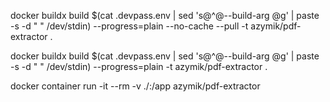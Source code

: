 docker buildx build $(cat .devpass.env | sed 's@^@--build-arg @g' | paste -s -d " " /dev/stdin) --progress=plain --no-cache --pull -t azymik/pdf-extractor .

docker buildx build $(cat .devpass.env | sed 's@^@--build-arg @g' | paste -s -d " " /dev/stdin) --progress=plain -t azymik/pdf-extractor .

docker container run -it --rm -v ./:/app azymik/pdf-extractor
